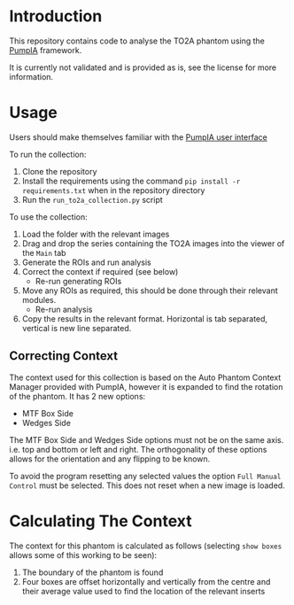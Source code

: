 # Introduction
This repository contains code to analyse the TO2A phantom using the [PumpIA](https://github.com/Principle-Five/pumpia) framework.

It is currently not validated and is provided as is, see the license for more information.

# Usage

Users should make themselves familiar with the [PumpIA user interface](https://principle-five.github.io/pumpia/usage/user_interface.html)

To run the collection:
1. Clone the repository
2. Install the requirements using the command `pip install -r requirements.txt` when in the repository directory
3. Run the `run_to2a_collection.py` script

To use the collection:
1. Load the folder with the relevant images
2. Drag and drop the series containing the TO2A images into the viewer of the `Main` tab
3. Generate the ROIs and run analysis
4. Correct the context if required (see below)
    - Re-run generating ROIs
5. Move any ROIs as required, this should be done through their relevant modules.
    - Re-run analysis
6. Copy the results in the relevant format. Horizontal is tab separated, vertical is new line separated.

## Correcting Context

The context used for this collection is based on the Auto Phantom Context Manager provided with PumpIA, however it is expanded to find the rotation of the phantom.
It has 2 new options:
- MTF Box Side
- Wedges Side

The MTF Box Side and Wedges Side options must not be on the same axis. i.e. top and bottom or left and right.
The orthogonality of these options allows for the orientation and any flipping to be known.

To avoid the program resetting any selected values the option `Full Manual Control` must be selected. This does not reset when a new image is loaded.

# Calculating The Context

The context for this phantom is calculated as follows (selecting `show boxes` allows some of this working to be seen):
1. The boundary of the phantom is found
2. Four boxes are offset horizontally and vertically from the centre and their average value used to find the location of the relevant inserts
